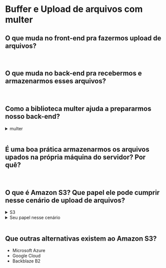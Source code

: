# Buffer e Upload de arquivos com multer

## O que muda no front-end pra fazermos upload de arquivos?

<br/>

## O que muda no back-end pra recebermos e armazenarmos esses arquivos?

<br/>

## Como a biblioteca multer ajuda a prepararmos nosso back-end?

<details>
  <summary>multer</summary>

### Biblioteca que lida com upload de arquivos no node

</details>

<br/>

## É uma boa prática armazenarmos os arquivos upados na própria máquina do servidor? Por quê?

<br/>

## O que é Amazon S3? Que papel ele pode cumprir nesse cenário de upload de arquivos?

<details>
  <summary>S3</summary>

### Simple Storage Service

</details>

<details>
  <summary>Seu papel nesse cenário</summary>

### Evitar armarzenar na máquina do servidor

</details>

<br/>

## Que outras alternativas existem ao Amazon S3?

- Microsoft Azure
- Google Cloud
- Backblaze B2
